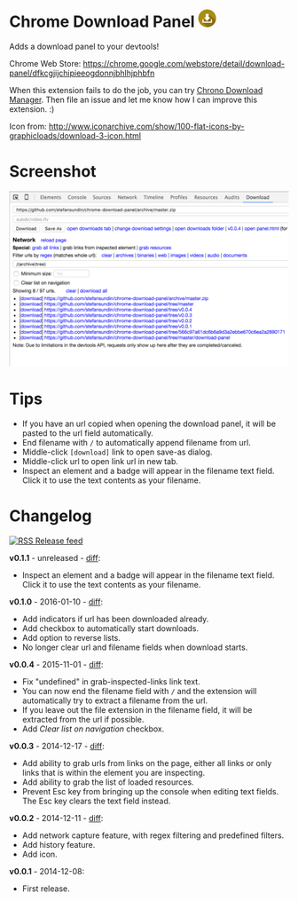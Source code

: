 # Chrome Download Panel ![](download-panel/img/icon32.png)

Adds a download panel to your devtools!

Chrome Web Store: https://chrome.google.com/webstore/detail/download-panel/dfkcgjijchipieeogdonnjbhlhjphbfn

When this extension fails to do the job, you can try [Chrono Download Manager](https://chrome.google.com/webstore/detail/chrono-download-manager/mciiogijehkdemklbdcbfkefimifhecn). Then file an issue and let me know how I can improve this extension. :)

Icon from: http://www.iconarchive.com/show/100-flat-icons-by-graphicloads/download-3-icon.html


# Screenshot

![RSS](screenshot.png)


# Tips
- If you have an url copied when opening the download panel, it will be pasted to the url field automatically.
- End filename with `/` to automatically append filename from url.
- Middle-click `[download]` link to open save-as dialog.
- Middle-click url to open link url in new tab.
- Inspect an element and a badge will appear in the filename text field. Click it to use the text contents as your filename.


# Changelog

[![RSS](https://stefansundin.github.io/img/feed.png) Release feed](https://github.com/stefansundin/chrome-download-panel/releases.atom)

**v0.1.1** - unreleased - [diff](https://github.com/stefansundin/chrome-download-panel/compare/v0.1.0...v0.1.1):
- Inspect an element and a badge will appear in the filename text field. Click it to use the text contents as your filename.

**v0.1.0** - 2016-01-10 - [diff](https://github.com/stefansundin/chrome-download-panel/compare/v0.0.4...v0.1.0):
- Add indicators if url has been downloaded already.
- Add checkbox to automatically start downloads.
- Add option to reverse lists.
- No longer clear url and filename fields when download starts.

**v0.0.4** - 2015-11-01 - [diff](https://github.com/stefansundin/chrome-download-panel/compare/v0.0.3...v0.0.4):
- Fix "undefined" in grab-inspected-links link text.
- You can now end the filename field with `/` and the extension will automatically try to extract a filename from the url.
- If you leave out the file extension in the filename field, it will be extracted from the url if possible.
- Add _Clear list on navigation_ checkbox.

**v0.0.3** - 2014-12-17 - [diff](https://github.com/stefansundin/chrome-download-panel/compare/v0.0.2...v0.0.3):
- Add ability to grab urls from links on the page, either all links or only links that is within the element you are inspecting.
- Add ability to grab the list of loaded resources.
- Prevent Esc key from bringing up the console when editing text fields. The Esc key clears the text field instead.

**v0.0.2** - 2014-12-11 - [diff](https://github.com/stefansundin/chrome-download-panel/compare/v0.0.1...v0.0.2):
- Add network capture feature, with regex filtering and predefined filters.
- Add history feature.
- Add icon.

**v0.0.1** - 2014-12-08:
- First release.
